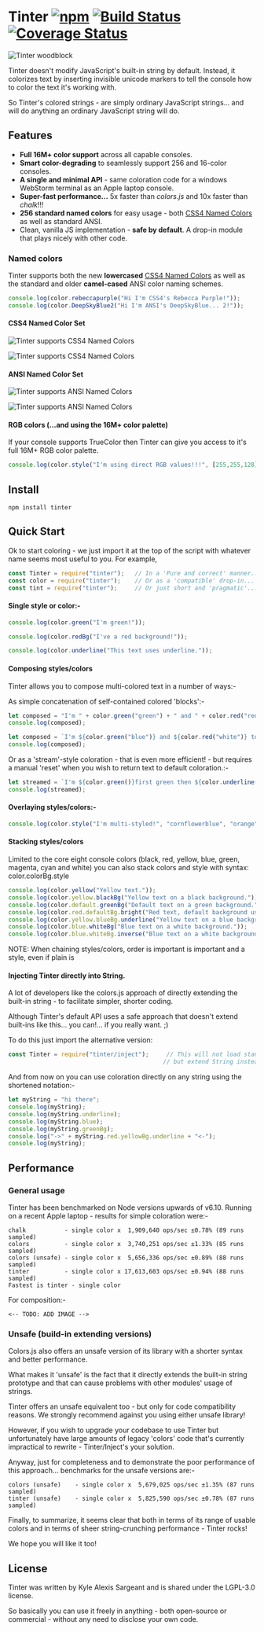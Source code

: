 # Tinter [![npm](https://img.shields.io/npm/v/tinter.svg)]() [![Build Status](https://travis-ci.org/kasargeant/tinter.svg?branch=master)](https://travis-ci.org/kasargeant/tinter)  [![Coverage Status](https://coveralls.io/repos/github/kasargeant/tinter/badge.svg?branch=master)](https://coveralls.io/github/kasargeant/tinter?branch=master)

![Tinter woodblock](/docs/img/woodblock_sharkhats.jpg "Attribution: https://www.flickr.com/photos/sharkhats/")

Tinter doesn't modify JavaScript's built-in string by default.  Instead, it colorizes text by inserting invisible unicode markers to tell the console how to color the text it's working with.

So Tinter's colored strings - are simply ordinary JavaScript strings... and will do anything an ordinary JavaScript string will do.

## Features

* **Full 16M+ color support** across all capable consoles.
* **Smart color-degrading** to seamlessly support 256 and 16-color consoles.
* **A single and minimal API** - same coloration code for a windows WebStorm terminal as an Apple laptop console. 
* **Super-fast performance...** 5x faster than *colors.js* and 10x faster than *chalk*!!!
* **256 standard named colors** for easy usage - both [CSS4 Named Colors](https://www.w3.org/TR/css-color-4/#named-colors) as well as standard ANSI. 
* Clean, vanilla JS implementation - **safe by default**.  A drop-in module that plays nicely with other code.


### Named colors

Tinter supports both the new **lowercased** [CSS4 Named Colors](https://www.w3.org/TR/css-color-4/#named-colors) as well as the standard and older **camel-cased** ANSI color naming schemes. 

```javascript
console.log(color.rebeccapurple("Hi I'm CSS4's Rebecca Purple!"));
console.log(color.DeepSkyBlue2("Hi I'm ANSI's DeepSkyBlue... 2!"));
```

#### CSS4 Named Color Set

![Tinter supports CSS4 Named Colors](/docs/img/tinter_css4_named_foreground_16M.png "Foreground colors")

![Tinter supports CSS4 Named Colors](/docs/img/tinter_css4_named_background_16M.png "Foreground colors")

#### ANSI Named Color Set

![Tinter supports ANSI Named Colors](/docs/img/tinter_ansi256_foreground_apple.png "Foreground colors")

![Tinter supports ANSI Named Colors](/docs/img/tinter_ansi256_background_apple.png "Foreground colors")

#### RGB colors (...and using the 16M+ color palette)
    
If your console supports TrueColor then Tinter can give you access to it's full 16M+ RGB color palette.

```javascript
console.log(color.style("I'm using direct RGB values!!!", [255,255,128], [192, 0, 55], "italic"));
```

## Install

    npm install tinter

## Quick Start

Ok to start coloring - we just import it at the top of the script with whatever name seems most useful to you.  For example,

```javascript
const Tinter = require("tinter");   // In a 'Pure and correct' manner...
const color = require("tinter");    // Or as a 'compatible' drop-in... :)
const tint = require("tinter");     // Or just short and 'pragmatic'...
```                         

#### Single style or color:-

```javascript
console.log(color.green("I'm green!"));

console.log(color.redBg("I've a red background!"));

console.log(color.underline("This text uses underline."));
```

#### Composing styles/colors

Tinter allows you to compose multi-colored text in a number of ways:-

As simple concatenation of self-contained colored 'blocks':-

```javascript
let composed = "I'm " + color.green("green") + " and " + color.red("red") + " together.";
console.log(composed);

let composed = `I'm ${color.green("blue")} and ${color.red("white")} together.`;
console.log(composed);
```

Or as a 'stream'-style coloration - that is even more efficient! - but requires a manual 'reset' when you wish to return text to default coloration.:-

```javascript
let streamed = `I'm ${color.green()}first green then ${color.underline()}with underline too${color.reset()} and then ${color.red()}red to the end.${color.reset()}`;
console.log(streamed);
```

#### Overlaying styles/colors:-

```javascript
console.log(color.style("I'm multi-styled!", "cornflowerblue", "orange", "italic"));
```

#### Stacking styles/colors

Limited to the core eight console colors (black, red, yellow, blue, green, magenta, cyan and white)
you can also stack colors and style with syntax: color.colorBg.style

```javascript
console.log(color.yellow("Yellow text."));
console.log(color.yellow.blackBg("Yellow text on a black background."));
console.log(color.default.greenBg("Default text on a green background."));
console.log(color.red.defaultBg.bright("Red text, default background using 'bright' mode."));
console.log(color.yellow.blueBg.underline("Yellow text on a blue background and underlined."));
console.log(color.blue.whiteBg("Blue text on a white background."));
console.log(color.blue.whiteBg.inverse("Blue text on a white background - but with inverted colors."));
```

NOTE: When chaining styles/colors, order is important is important and a style, even if plain is 

#### Injecting Tinter directly into String.

A lot of developers like the colors.js approach of directly extending the built-in string - to facilitate simpler, shorter coding.

Although Tinter's default API uses a safe approach that doesn't extend built-ins like this... you can!... if you really want. ;)

To do this just import the alternative version:

```javascript
const Tinter = require("tinter/inject");     // This will not load standard Tinter.
                                            // but extend String instead.
``` 
And from now on you can use coloration directly on any string using the shortened notation:-

```javascript
let myString = "hi there";
console.log(myString);
console.log(myString.underline);
console.log(myString.blue);
console.log(myString.greenBg);
console.log("->" + myString.red.yellowBg.underline + "<-");
console.log(myString);
``` 

## Performance

### General usage

Tinter has been benchmarked on Node versions upwards of v6.10.  Running on a recent Apple laptop - results for simple coloration were:-

    chalk           - single color x  1,909,640 ops/sec ±0.78% (89 runs sampled)
    colors          - single color x  3,740,251 ops/sec ±1.33% (85 runs sampled)
    colors (unsafe) - single color x  5,656,336 ops/sec ±0.89% (88 runs sampled)
    tinter          - single color x 17,613,603 ops/sec ±0.94% (88 runs sampled)
    Fastest is tinter - single color

For composition:-

    <-- TODO: ADD IMAGE -->

### Unsafe (build-in extending versions)

Colors.js also offers an unsafe version of its library with a shorter syntax and better performance.  

What makes it 'unsafe' is the fact that it directly extends the built-in string prototype and that can cause problems with other modules' usage of strings.

Tinter offers an unsafe equivalent too - but only for code compatibility reasons.  We strongly recommend against you using either unsafe library!  

However, if you wish to upgrade your codebase to use Tinter but unfortunately have large amounts of legacy 'colors' code that's currently impractical to rewrite - Tinter/Inject's your solution.  

Anyway, just for completeness and to demonstrate the poor performance of this approach... benchmarks for the unsafe versions are:-

    colors (unsafe)    - single color x  5,679,025 ops/sec ±1.35% (87 runs sampled)
    tinter (unsafe)    - single color x  5,825,590 ops/sec ±0.78% (87 runs sampled)

  
Finally, to summarize, it seems clear that both in terms of its range of usable colors and in terms of sheer string-crunching performance - Tinter rocks!

We hope you will like it too!

## License

Tinter was written by Kyle Alexis Sargeant and is shared under the LGPL-3.0 license.  

So basically you can use it freely in anything - both open-source or commercial - without any need to disclose your own code.
